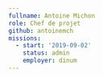 ```yaml
---
fullname: Antoine Michon
role: Chef de projet
github: antoinemch
missions:
  - start: '2019-09-02'
    status: admin
    employer: dinum
---
```

